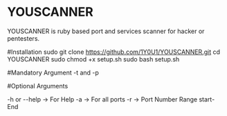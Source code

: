 # YOUSCANNER

YOUSCANNER is ruby based port and services scanner for hacker or pentesters.

#Installation
sudo git clone https://github.com/1Y0U1/YOUSCANNER.git
cd YOUSCANNER
sudo chmod +x setup.sh
sudo bash setup.sh

#Mandatory Argument
-t  and -p   

#Optional Arguments

-h or --help -> For Help
-a  -> For all ports
-r  -> Port Number Range start-End

